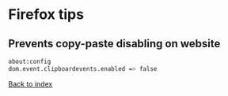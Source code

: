 # Firefox tips

## Prevents copy-paste disabling on website

```bash
about:config
dom.event.clipboardevents.enabled => false
```

[Back to index](../README.md)
